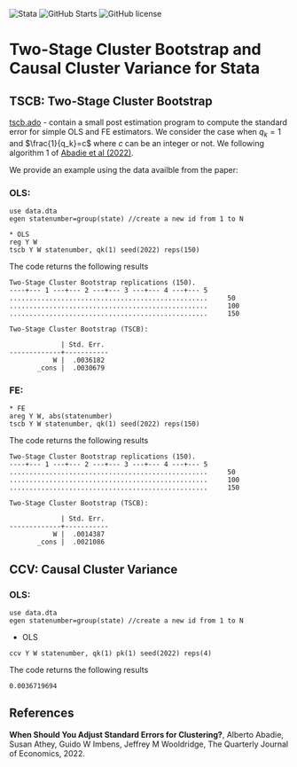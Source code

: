 ![Stata](https://img.shields.io/badge/stata-2013-green) ![GitHub Starts](https://img.shields.io/github/stars/Daniel-Pailanir/tscb-ccv?style=social) ![GitHub license](https://img.shields.io/github/license/Daniel-Pailanir/sdid)

# Two-Stage Cluster Bootstrap and Causal Cluster Variance for Stata

## TSCB: Two-Stage Cluster Bootstrap
[tscb.ado](tscb.ado) - contain a small post estimation program to compute the standard error for simple OLS and FE estimators. We consider the case when $q_k=1$ and $\frac{1}{q_k}=c$ where $c$ can be an integer or not. We following algorithm 1 of [Abadie et al (2022)](#references).

We provide an example using the data availble from the paper:

### OLS:
```
use data.dta
egen statenumber=group(state) //create a new id from 1 to N

* OLS
reg Y W
tscb Y W statenumber, qk(1) seed(2022) reps(150)
```
The code returns the following results

```
Two-Stage Cluster Bootstrap replications (150).
----+--- 1 ---+--- 2 ---+--- 3 ---+--- 4 ---+--- 5
..................................................     50
..................................................     100
..................................................     150

Two-Stage Cluster Bootstrap (TSCB):

             | Std. Err. 
-------------+-----------
           W |  .0036182 
       _cons |  .0030679 
```


### FE:
```
* FE
areg Y W, abs(statenumber)
tscb Y W statenumber, qk(1) seed(2022) reps(150)
```
The code returns the following results

```
Two-Stage Cluster Bootstrap replications (150).
----+--- 1 ---+--- 2 ---+--- 3 ---+--- 4 ---+--- 5
..................................................     50
..................................................     100
..................................................     150

Two-Stage Cluster Bootstrap (TSCB):

             | Std. Err. 
-------------+-----------
           W |  .0014387 
       _cons |  .0021086 
```

## CCV: Causal Cluster Variance

### OLS:
```
use data.dta
egen statenumber=group(state) //create a new id from 1 to N
```

* OLS
```
ccv Y W statenumber, qk(1) pk(1) seed(2022) reps(4)
```
The code returns the following results

```
0.0036719694
```

## References
**When Should You Adjust Standard Errors for Clustering?**, Alberto Abadie, Susan Athey, Guido W Imbens, Jeffrey M Wooldridge, The Quarterly Journal of Economics, 2022.


